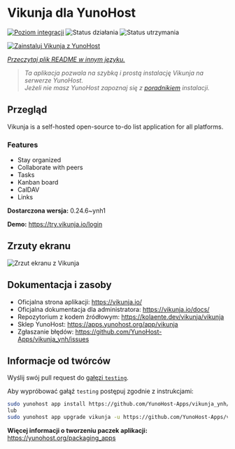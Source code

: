 <!--
To README zostało automatycznie wygenerowane przez <https://github.com/YunoHost/apps/tree/master/tools/readme_generator>
Nie powinno być ono edytowane ręcznie.
-->

# Vikunja dla YunoHost

[![Poziom integracji](https://apps.yunohost.org/badge/integration/vikunja)](https://ci-apps.yunohost.org/ci/apps/vikunja/)
![Status działania](https://apps.yunohost.org/badge/state/vikunja)
![Status utrzymania](https://apps.yunohost.org/badge/maintained/vikunja)

[![Zainstaluj Vikunja z YunoHost](https://install-app.yunohost.org/install-with-yunohost.svg)](https://install-app.yunohost.org/?app=vikunja)

*[Przeczytaj plik README w innym języku.](./ALL_README.md)*

> *Ta aplikacja pozwala na szybką i prostą instalację Vikunja na serwerze YunoHost.*  
> *Jeżeli nie masz YunoHost zapoznaj się z [poradnikiem](https://yunohost.org/install) instalacji.*

## Przegląd

Vikunja is a self-hosted open-source to-do list application for all platforms.

### Features

- Stay organized 
- Collaborate with peers
- Tasks  
- Kanban board
- CalDAV
- Links  

**Dostarczona wersja:** 0.24.6~ynh1

**Demo:** <https://try.vikunja.io/login>

## Zrzuty ekranu

![Zrzut ekranu z Vikunja](./doc/screenshots/kanban.png)

## Dokumentacja i zasoby

- Oficjalna strona aplikacji: <https://vikunja.io/>
- Oficjalna dokumentacja dla administratora: <https://vikunja.io/docs/>
- Repozytorium z kodem źródłowym: <https://kolaente.dev/vikunja/vikunja>
- Sklep YunoHost: <https://apps.yunohost.org/app/vikunja>
- Zgłaszanie błędów: <https://github.com/YunoHost-Apps/vikunja_ynh/issues>

## Informacje od twórców

Wyślij swój pull request do [gałęzi `testing`](https://github.com/YunoHost-Apps/vikunja_ynh/tree/testing).

Aby wypróbować gałąź `testing` postępuj zgodnie z instrukcjami:

```bash
sudo yunohost app install https://github.com/YunoHost-Apps/vikunja_ynh/tree/testing --debug
lub
sudo yunohost app upgrade vikunja -u https://github.com/YunoHost-Apps/vikunja_ynh/tree/testing --debug
```

**Więcej informacji o tworzeniu paczek aplikacji:** <https://yunohost.org/packaging_apps>
